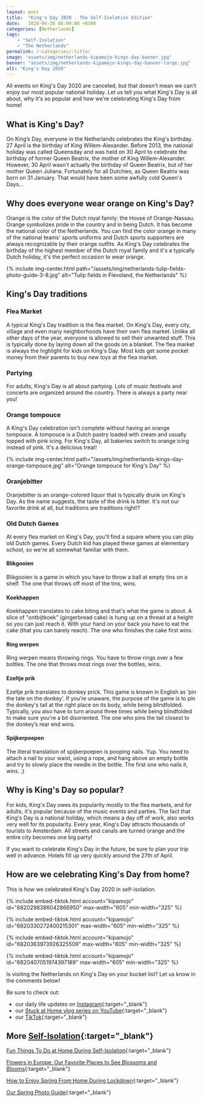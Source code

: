 ```yaml
---
layout: post
title:  "King's Day 2020 - The Self-Isolation Edition"
date:   2020-04-26 08:00:00 +0100
categories: [Netherlands]
tags:
    - "Self-Isolation"
    - "The Netherlands"
permalink: /:categories/:title/
image: "assets/img/netherlands-kipamojo-kings-day-banner.jpg"
banner: "assets/img/netherlands-kipamojo-kings-day-banner-large.jpg"
alt: "King's Day 2020"
---
```


All events on King's Day 2020 are canceled, but that doesn't mean we can't enjoy our most popular national holiday. Let us tell you what King's Day is all about, why it's so popular and how we're celebrating King's Day from home! 

## What is King's Day? 

On King’s Day, everyone in the Netherlands celebrates the King's birthday. 27 April is the birthday of King Willem-Alexander. Before 2013, the national holiday was called Queensday and was held on 30 April to celebrate the birthday of former Queen Beatrix, the mother of King Willem-Alexander. However, 30 April wasn't actually the birthday of Queen Beatrix, but of her mother Queen Juliana. Fortunately for all Dutchies, as Queen Beatrix was born on 31 January. That would have been some awfully cold Queen's Days…

## Why does everyone wear orange on King's Day? 

Orange is the color of the Dutch royal family: the House of Orange-Nassau. Orange symbolizes pride in the country and in being Dutch. It has become the national color of the Netherlands. You can find the color orange in many of the national teams' sports uniforms and Dutch sports supporters are always recognizable by their orange outfits. As King's Day celebrates the birthday of the highest member of the Dutch royal family and it's a typically Dutch holiday, it's the perfect occasion to wear orange. 

{% include img-center.html path="/assets/img/netherlands-tulip-fields-photo-guide-3-8.jpg" alt="Tulip fields in Flevoland, the Netherlands" %} 

## King's Day traditions

### Flea Market

A typical King's Day tradition is the flea market. On King's Day, every city, village and even many neighborhoods have their own flea market. Unlike all other days of the year, everyone is allowed to sell their unwanted stuff. This is typically done by laying down all the goods on a blanket. The flea market is always the highlight for kids on King's Day. Most kids get some pocket money from their parents to buy new toys at the flea market. 

### Partying

For adults, King's Day is all about partying. Lots of music festivals and concerts are organized around the country. There is always a party near you! 

### Orange tompouce 

A King's Day celebration isn't complete without having an orange tompouce. A tompouce is a Dutch pastry loaded with cream and usually topped with pink icing. For King's Day, all bakeries switch to orange icing instead of pink. It's a delicious treat! 

{% include img-center.html path="/assets/img/netherlands-kings-day-orange-tompouce.jpg" alt="Orange tompouce for King's Day" %} 

### Oranjebitter

Oranjebitter is an orange-colored liquor that is typically drunk on King's Day. As the name suggests, the taste of the drink is bitter. It's not our favorite drink at all, but traditions are traditions right!? 

### Old Dutch Games 

At every flea market on King's Day, you'll find a square where you can play old Dutch games. Every Dutch kid has played these games at elementary school, so we're all somewhat familiar with them. 

#### Blikgooien 

Blikgooien is a game in which you have to throw a ball at empty tins on a shelf. The one that throws off most of the tins, wins. 

#### Koekhappen

Koekhappen translates to cake biting and that's what the game is about. A slice of "ontbijtkoek" (gingerbread cake) is hung up on a thread at a height so you can just reach it. With your hand on your back you have to eat the cake (that you can barely reach). The one who finishes the cake first wins.

#### Ring werpen

Ring werpen means throwing rings. You have to throw rings over a few bottles. The one that throws most rings over the bottles, wins. 

#### Ezeltje prik

Ezeltje prik translates to donkey prick. This game is known in English as ‘pin the tale on the donkey’. If you’re unaware, the purpose of the game is to pin the donkey's tail at the right place on its body, while being blindfolded. Typically, you also have to turn around three times while being blindfolded to make sure you're a bit disoriented. The one who pins the tail closest to the donkey’s rear end wins. 

#### Spijkerpoepen

The literal translation of spijkerpoepen is pooping nails. Yup. You need to attach a nail to your waist, using a rope, and hang above an empty bottle and try to slowly place the needle in the bottle. The first one who nails it, wins. ;) 

## Why is King's Day so popular? 

For kids, King's Day owes its popularity mostly to the flea markets, and for adults, it's popular because of the music events and parties. The fact that King's Day is a national holiday, which means a day off of work, also works very well for its popularity. Every year, King's Day attracts thousands of tourists to Amsterdam. All streets and canals are turned orange and the entire city becomes one big party! 

If you want to celebrate King's Day in the future, be sure to plan your trip well in advance. Hotels fill up very quickly around the 27th of April. 

## How are we celebrating King's Day from home? 

This is how we celebrated King's Day 2020 in self-isolation. 

{% include embed-tiktok.html account="kipamojo" id="6820298386042866950" max-width="605" min-width="325" %}

{% include embed-tiktok.html account="kipamojo" id="6820330272400215301" max-width="605" min-width="325" %}

{% include embed-tiktok.html account="kipamojo" id="6820363973926325509" max-width="605" min-width="325" %}

{% include embed-tiktok.html account="kipamojo" id="6820407051974397189" max-width="605" min-width="325" %}

Is visiting the Netherlands on King's Day on your bucket list? Let us know in the comments below!

Be sure to check out:
- our daily life updates on [Instagram][instagram]{:target="_blank"}
- our [Stuck at Home vlog series on YouTube][kipamojo youtube]{:target="_blank"}
- our [TikTok][kipamojo tiktok]{:target="_blank"}

## More [Self-Isolation][self-isolation]{:target="_blank"}

[Fun Things To Do at Home During Self-Isolation][things to do si]{:target="_blank"}

[Flowers in Europe: Our Favorite Places to See Blossoms and Blooms][flowers europe]{:target="_blank"}

[How to Enjoy Spring From Home During Lockdown][spring from home]{:target="_blank"}

[Our Spring Photo Guide][spring photo guide]{:target="_blank"}

[things to do si]: https://kipamojo.world/netherlands/Fun-Things-To-Do-at-Home-During-Self-Isolation/
[flowers europe]: https://kipamojo.world/europe/Flowers-in-Europe-Our-Favorite-Places-to-See-Blossoms-and-Blooms/ 
[spring from home]: https://kipamojo.world/netherlands/How-to-Enjoy-Spring-From-Home-During-Lockdown/ 
[self-isolation]: https://kipamojo.world/tags.html#self-isolation 
[instagram]: https://instagram.com/kipamojo 
[kipamojo youtube]: https://www.youtube.com/channel/UC1k4_eUajFuNQSgSf1MiFXg 
[kipamojo tiktok]: https://www.tiktok.com/@kipamojo 
[spring photo guide]: https://kipamojo.world/netherlands/Our-Spring-Photo-Guide/ 
